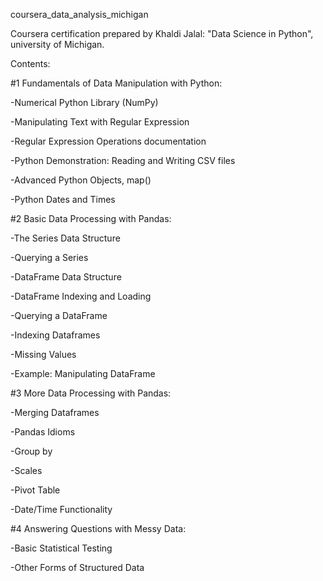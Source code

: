 coursera_data_analysis_michigan

Coursera certification prepared by Khaldi Jalal: "Data Science in Python", university of Michigan.

Contents:

#1 Fundamentals of Data Manipulation with Python:

-Numerical Python Library (NumPy)

-Manipulating Text with Regular Expression

-Regular Expression Operations documentation

-Python Demonstration: Reading and Writing CSV files

-Advanced Python Objects, map()

-Python Dates and Times

#2 Basic Data Processing with Pandas:

-The Series Data Structure

-Querying a Series

-DataFrame Data Structure

-DataFrame Indexing and Loading

-Querying a DataFrame

-Indexing Dataframes

-Missing Values

-Example: Manipulating DataFrame

#3 More Data Processing with Pandas:

-Merging Dataframes

-Pandas Idioms

-Group by

-Scales

-Pivot Table

-Date/Time Functionality

#4 Answering Questions with Messy Data:

-Basic Statistical Testing

-Other Forms of Structured Data












